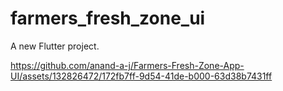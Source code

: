 # farmers_fresh_zone_ui

A new Flutter project.

https://github.com/anand-a-j/Farmers-Fresh-Zone-App-UI/assets/132826472/172fb7ff-9d54-41de-b000-63d38b7431ff

